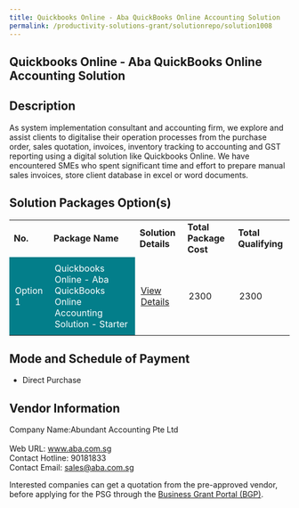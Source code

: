 ```yaml
---
title: Quickbooks Online - Aba QuickBooks Online Accounting Solution
permalink: /productivity-solutions-grant/solutionrepo/solution1008
---
```


## Quickbooks Online - Aba QuickBooks Online Accounting Solution

## Description

As system implementation consultant and accounting firm, we explore and assist clients to digitalise their operation processes from the purchase order, sales quotation, invoices, inventory tracking to accounting and GST reporting using a digital solution like Quickbooks Online. We have encountered SMEs who spent significant time and effort to prepare manual sales invoices, store client database in excel or word documents.

## Solution Packages Option(s)

<table>
<tr>
<td><b>No.</b></td>
<td><b>Package Name</b></td>
<td><b>Solution Details</b></td>
<td><b>Total Package Cost</b></td>
<td><b>Total Qualifying</b></td>
</tr>
<tr>
<td style='padding: 10px; background-color: #037E8A; color: #FFFFFF;'>Option 1</td>
<td style='padding: 10px; background-color: #037E8A; color: #FFFFFF;'>Quickbooks Online - Aba QuickBooks Online Accounting Solution - Starter</td>
<td style='padding: 10px;'><a href='https://www.gobusiness.gov.sg/images/psg/Desensitised_Abundant_Quickbooks_20200437_Annex_3_Part_1.pdf' target='_blank'>View Details</a></td>
<td style='padding: 10px;'>2300</td>
<td style='padding: 10px;'>2300</td>
</tr>
</table>

## Mode and Schedule of Payment

 - Direct Purchase

## Vendor Information

 Company Name:Abundant Accounting Pte Ltd  <br>Web URL: www.aba.com.sg <br>Contact Hotline: 90181833 <br>Contact Email: sales@aba.com.sg <br>

Interested companies can get a quotation from the pre-approved vendor, before applying for the PSG through the <a href='https://www.businessgrants.gov.sg/' target='_blank' rel='noopener'>Business Grant Portal (BGP)</a>.

<script src="/jquery/resize-tables.js"></script>
